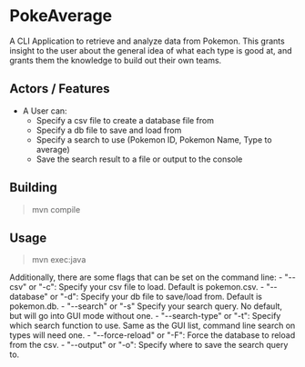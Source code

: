 # PokeAverage
A CLI Application to retrieve and analyze data from Pokemon. This grants insight to the user about the general idea of what each type is good at, and grants them the knowledge to build out their own teams.


## Actors / Features
- A User can:
	- Specify a csv file to create a database file from
	- Specify a db file to save and load from
	- Specify a search to use (Pokemon ID, Pokemon Name, Type to average)
	- Save the search result to a file or output to the console

## Building
>mvn compile

## Usage
>mvn exec:java

Additionally, there are some flags that can be set on the command line:
	- "--csv" or "-c": Specify your csv file to load. Default is pokemon.csv.
	- "--database" or "-d": Specify your db file to save/load from. Default is pokemon.db.
	- "--search" or "-s" Specify your search query. No default, but will go into GUI mode without one.
	- "--search-type" or "-t": Specify which search function to use. Same as the GUI list, command line search on types will need one.
	- "--force-reload" or "-F": Force the database to reload from the csv.
	- "--output" or "-o": Specify where to save the search query to.
